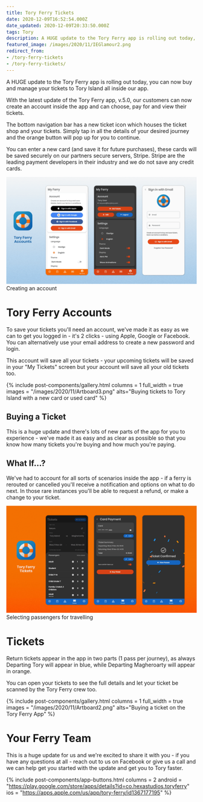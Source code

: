 ```yaml
---
title: Tory Ferry Tickets
date: 2020-12-09T16:52:54.000Z
date_updated: 2020-12-09T20:33:50.000Z
tags: Tory
description: A HUGE update to the Tory Ferry app is rolling out today, you can now buy and manage your tickets to Tory Island all inside our app.
featured_image: /images/2020/11/IEGlamour2.png
redirect_from:
- /tory-ferry-tickets
- /tory-ferry-tickets/
---
```


A HUGE update to the Tory Ferry app is rolling out today, you can now buy and manage your tickets to Tory Island all inside our app.

With the latest update of the Tory Ferry app, v.5.0, our customers can now create an account inside the app and can choose, pay for and view their tickets.

The bottom navigation bar has a new ticket icon which houses the ticket shop and your tickets. Simply tap in all the details of your desired journey and the orange button will pop up for you to continue.

You can enter a new card (and save it for future purchases), these cards will be saved securely on our partners secure servers, Stripe. Stripe are the leading payment developers in their industry and we do not save any credit cards.

![](/images/2020/11/Artboard1.png)Creating an account

# Tory Ferry Accounts

To save your tickets you'll need an account, we've made it as easy as we can to get you logged in - it's 2 clicks - using Apple, Google or Facebook. You can alternatively use your email address to create a new password and login.

This account will save all your tickets - your upcoming tickets will be saved in your "My Tickets" screen but your account will save all your old tickets too.

{% include post-components/gallery.html
	columns = 1
	full_width = true
	images = "/images/2020/11/Artboard3.png"
	alts="Buying tickets to Tory Island with a new card or used card"
%}

## Buying a Ticket

This is a huge update and there's lots of new parts of the app for you to experience - we've made it as easy and as clear as possible so that you know how many tickets you're buying and how much you're paying.

## What If...?

We've had to account for all sorts of scenarios inside the app - if a ferry is rerouted or cancelled you'll receive a notification and options on what to do next. In those rare instances you'll be able to request a refund, or make a change to your ticket.

![](/images/2020/11/Artboard4.png)Selecting passengers for travelling

# Tickets

Return tickets appear in the app in two parts (1 pass per journey), as always Departing Tory will appear in blue, while Departing Magheroarty will appear in orange.

You can open your tickets to see the full details and let your ticket be scanned by the Tory Ferry crew too.

{% include post-components/gallery.html
	columns = 1
	full_width = true
	images = "/images/2020/11/Artboard2.png"
	alts="Buying a ticket on the Tory Ferry App"
%}

# Your Ferry Team

This is a huge update for us and we're excited to share it with you - if you have any questions at all - reach out to us on Facebook or give us a call and we can help get you started with the update and get you to Tory faster.

{% include post-components/app-buttons.html
	columns = 2
	android = "https://play.google.com/store/apps/details?id=co.hexastudios.toryferry"
	ios = "https://apps.apple.com/us/app/tory-ferry/id1367177195"
%}
